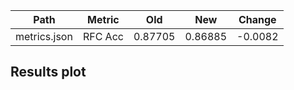 | Path         | Metric   | Old     | New     | Change   |
|--------------|----------|---------|---------|----------|
| metrics.json | RFC Acc  | 0.87705 | 0.86885 | -0.0082  |

## Results plot
